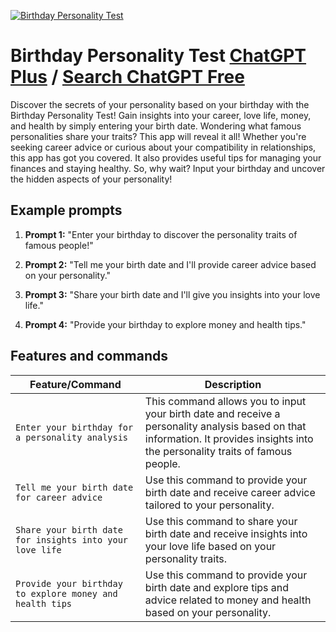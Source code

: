 
[![Birthday Personality Test](https://files.oaiusercontent.com/file-gOJJUgM5vKsw8HmGTTC0xENy?se=2123-10-17T01%3A22%3A23Z&sp=r&sv=2021-08-06&sr=b&rscc=max-age%3D31536000%2C%20immutable&rscd=attachment%3B%20filename%3De95518f2-2271-459d-99e3-b7fb96aa0af4.png&sig=EixP%2BSgBpAOGQbdIbTpDB8cpP0jGcbst2cBcgTyuUx8%3D)](https://chat.openai.com/g/g-2k3rq4Umj-birthday-personality-test)

# Birthday Personality Test [ChatGPT Plus](https://chat.openai.com/g/g-2k3rq4Umj-birthday-personality-test) / [Search ChatGPT Free](https://gptcall.net/index.html#/?search=Birthday%20Personality%20Test)

Discover the secrets of your personality based on your birthday with the Birthday Personality Test! Gain insights into your career, love life, money, and health by simply entering your birth date. Wondering what famous personalities share your traits? This app will reveal it all! Whether you're seeking career advice or curious about your compatibility in relationships, this app has got you covered. It also provides useful tips for managing your finances and staying healthy. So, why wait? Input your birthday and uncover the hidden aspects of your personality!

## Example prompts

1. **Prompt 1:** "Enter your birthday to discover the personality traits of famous people!"

2. **Prompt 2:** "Tell me your birth date and I'll provide career advice based on your personality."

3. **Prompt 3:** "Share your birth date and I'll give you insights into your love life."

4. **Prompt 4:** "Provide your birthday to explore money and health tips."


## Features and commands

| Feature/Command | Description |
| --- | --- |
| `Enter your birthday for a personality analysis` | This command allows you to input your birth date and receive a personality analysis based on that information. It provides insights into the personality traits of famous people. |
| `Tell me your birth date for career advice` | Use this command to provide your birth date and receive career advice tailored to your personality. |
| `Share your birth date for insights into your love life` | Use this command to share your birth date and receive insights into your love life based on your personality traits. |
| `Provide your birthday to explore money and health tips` | Use this command to provide your birth date and explore tips and advice related to money and health based on your personality. |


